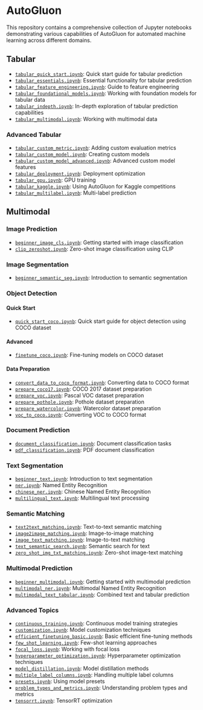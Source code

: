 # AutoGluon 

This repository contains a comprehensive collection of Jupyter notebooks demonstrating various capabilities of AutoGluon for automated machine learning across different domains.

## Tabular
- [`tabular_quick_start.ipynb`](Tabular/tabular_quick_start.ipynb): Quick start guide for tabular prediction
- [`tabular_essentials.ipynb`](Tabular/tabular_essentials.ipynb): Essential functionality for tabular prediction
- [`tabular_feature_engineering.ipynb`](Tabular/tabular_feature_engineering.ipynb): Guide to feature engineering
- [`tabular_foundational_models.ipynb`](Tabular/tabular_foundational_models.ipynb): Working with foundation models for tabular data
- [`tabular_indepth.ipynb`](Tabular/tabular_indepth.ipynb): In-depth exploration of tabular prediction capabilities
- [`tabular_multimodal.ipynb`](Tabular/tabular_multimodal.ipynb): Working with multimodal data

### Advanced Tabular
- [`tabular_custom_metric.ipynb`](Tabular/Advanced/tabular_custom_metric.ipynb): Adding custom evaluation metrics
- [`tabular_custom_model.ipynb`](Tabular/Advanced/tabular_custom_model.ipynb): Creating custom models
- [`tabular_custom_model_advanced.ipynb`](Tabular/Advanced/tabular_custom_model_advanced.ipynb): Advanced custom model features
- [`tabular_deployment.ipynb`](Tabular/Advanced/tabular_deployment.ipynb): Deployment optimization
- [`tabular_gpu.ipynb`](Tabular/Advanced/tabular_gpu.ipynb): GPU training
- [`tabular_kaggle.ipynb`](Tabular/Advanced/tabular_kaggle.ipynb): Using AutoGluon for Kaggle competitions
- [`tabular_multilabel.ipynb`](Tabular/Advanced/tabular_multilabel.ipynb): Multi-label prediction

## Multimodal

### Image Prediction
- [`beginner_image_cls.ipynb`](Multimodal/Image%20Prediction/beginner_image_cls.ipynb): Getting started with image classification
- [`clip_zeroshot.ipynb`](Multimodal/Image%20Prediction/clip_zeroshot.ipynb): Zero-shot image classification using CLIP

### Image Segmentation
- [`beginner_semantic_seg.ipynb`](Multimodal/Image%20Segmentation/beginner_semantic_seg.ipynb): Introduction to semantic segmentation

### Object Detection
#### Quick Start
- [`quick_start_coco.ipynb`](Multimodal/Object%20Detection/Object%20Detection%20Quick%20Start/quick_start_coco.ipynb): Quick start guide for object detection using COCO dataset

#### Advanced
- [`finetune_coco.ipynb`](Multimodal/Object%20Detection/Object%20Detection%20Advanced/finetune_coco.ipynb): Fine-tuning models on COCO dataset

#### Data Preparation
- [`convert_data_to_coco_format.ipynb`](Multimodal/Object%20Detection/Object%20Detection%20Data%20Preparation/convert_data_to_coco_format.ipynb): Converting data to COCO format
- [`prepare_coco17.ipynb`](Multimodal/Object%20Detection/Object%20Detection%20Data%20Preparation/prepare_coco17.ipynb): COCO 2017 dataset preparation
- [`prepare_voc.ipynb`](Multimodal/Object%20Detection/Object%20Detection%20Data%20Preparation/prepare_voc.ipynb): Pascal VOC dataset preparation
- [`prepare_pothole.ipynb`](Multimodal/Object%20Detection/Object%20Detection%20Data%20Preparation/prepare_pothole.ipynb): Pothole dataset preparation
- [`prepare_watercolor.ipynb`](Multimodal/Object%20Detection/Object%20Detection%20Data%20Preparation/prepare_watercolor.ipynb): Watercolor dataset preparation
- [`voc_to_coco.ipynb`](Multimodal/Object%20Detection/Object%20Detection%20Data%20Preparation/voc_to_coco.ipynb): Converting VOC to COCO format

### Document Prediction
- [`document_classification.ipynb`](Multimodal/Document%20Prediction/document_classification.ipynb): Document classification tasks
- [`pdf_classification.ipynb`](Multimodal/Document%20Prediction/pdf_classification.ipynb): PDF document classification

### Text Segmentation
- [`beginner_text.ipynb`](Multimodal/Text%20Segmentation/beginner_text.ipynb): Introduction to text segmentation
- [`ner.ipynb`](Multimodal/Text%20Segmentation/ner.ipynb): Named Entity Recognition
- [`chinese_ner.ipynb`](Multimodal/Text%20Segmentation/chinese_ner.ipynb): Chinese Named Entity Recognition
- [`multilingual_text.ipynb`](Multimodal/Text%20Segmentation/multilingual_text.ipynb): Multilingual text processing

### Semantic Matching
- [`text2text_matching.ipynb`](Multimodal/Semantic%20Matching/text2text_matching.ipynb): Text-to-text semantic matching
- [`image2image_matching.ipynb`](Multimodal/Semantic%20Matching/image2image_matching.ipynb): Image-to-image matching
- [`image_text_matching.ipynb`](Multimodal/Semantic%20Matching/image_text_matching.ipynb): Image-to-text matching
- [`text_semantic_search.ipynb`](Multimodal/Semantic%20Matching/text_semantic_search.ipynb): Semantic search for text
- [`zero_shot_img_txt_matching.ipynb`](Multimodal/Semantic%20Matching/zero_shot_img_txt_matching.ipynb): Zero-shot image-text matching

### Multimodal Prediction
- [`beginner_multimodal.ipynb`](Multimodal/Multimodal%20Prediction/beginner_multimodal.ipynb): Getting started with multimodal prediction
- [`multimodal_ner.ipynb`](Multimodal/Multimodal%20Prediction/multimodal_ner.ipynb): Multimodal Named Entity Recognition
- [`multimodal_text_tabular.ipynb`](Multimodal/Multimodal%20Prediction/multimodal_text_tabular.ipynb): Combined text and tabular prediction

### Advanced Topics
- [`continuous_training.ipynb`](Multimodal/Advance%20Topic/continuous_training.ipynb): Continuous model training strategies
- [`customization.ipynb`](Multimodal/Advance%20Topic/customization.ipynb): Model customization techniques
- [`efficient_finetuning_basic.ipynb`](Multimodal/Advance%20Topic/efficient_finetuning_basic.ipynb): Basic efficient fine-tuning methods
- [`few_shot_learning.ipynb`](Multimodal/Advance%20Topic/few_shot_learning.ipynb): Few-shot learning approaches
- [`focal_loss.ipynb`](Multimodal/Advance%20Topic/focal_loss.ipynb): Working with focal loss
- [`hyperparameter_optimization.ipynb`](Multimodal/Advance%20Topic/hyperparameter_optimization.ipynb): Hyperparameter optimization techniques
- [`model_distillation.ipynb`](Multimodal/Advance%20Topic/model_distillation.ipynb): Model distillation methods
- [`multiple_label_columns.ipynb`](Multimodal/Advance%20Topic/multiple_label_columns.ipynb): Handling multiple label columns
- [`presets.ipynb`](Multimodal/Advance%20Topic/presets.ipynb): Using model presets
- [`problem_types_and_metrics.ipynb`](Multimodal/Advance%20Topic/problem_types_and_metrics.ipynb): Understanding problem types and metrics
- [`tensorrt.ipynb`](Multimodal/Advance%20Topic/tensorrt.ipynb): TensorRT optimization
